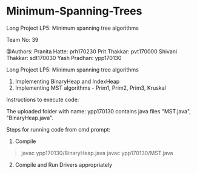 # Minimum-Spanning-Trees
Long Project LP5: Minimum spanning tree algorithms

Team No: 39

@Authors:
Pranita Hatte: prh170230
Prit Thakkar: pvt170000
Shivani Thakkar: sdt170030
Yash Pradhan: ypp170130

Long Project LP5: Minimum spanning tree algorithms

1. Implementing BinaryHeap and IndexHeap
2. Implementing MST algorithms - Prim1, Prim2, Prim3, Kruskal


Instructions to execute code:

The uploaded folder with name: ypp170130 contains java files "MST.java", "BinaryHeap.java".

Steps for running code from cmd prompt:

1. Compile
> javac ypp170130/BinaryHeap.java
> javac ypp170130/MST.java

2. Compile and Run Drivers appropriately
